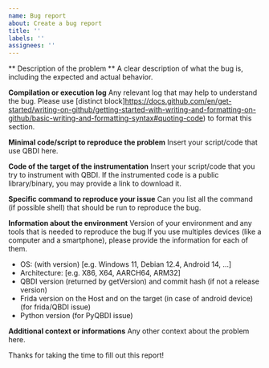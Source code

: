 ```yaml
---
name: Bug report
about: Create a bug report
title: ''
labels: ''
assignees: ''
---
```


** Description of the problem **
A clear description of what the bug is, including the expected and actual behavior.


**Compilation or execution log**
Any relevant log that may help to understand the bug.
Please use [distinct block]https://docs.github.com/en/get-started/writing-on-github/getting-started-with-writing-and-formatting-on-github/basic-writing-and-formatting-syntax#quoting-code) to format this section.

**Minimal code/script to reproduce the problem**
Insert your script/code that use QBDI here.

**Code of the target of the instrumentation**
Insert your script/code that you try to instrument with QBDI.
If the instrumented code is a public library/binary, you may provide a link to download it.

**Specific command to reproduce your issue**
  Can you list all the command (if possible shell) that should be run to reproduce the bug.

**Information about the environment**
Version of your environment and any tools that is needed to reproduce the bug
If you use multiples devices (like a computer and a smartphone), please provide the information for each of them.

- OS: (with version) [e.g. Windows 11, Debian 12.4, Android 14, ...]
- Architecture: [e.g. X86, X64, AARCH64, ARM32]
- QBDI version (returned by getVersion) and commit hash (if not a release version)
- Frida version on the Host and on the target (in case of android device) (for frida/QBDI issue)
- Python version (for PyQBDI issue)

**Additional context or informations**
Any other context about the problem here.

Thanks for taking the time to fill out this report!
